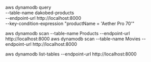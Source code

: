 aws dynamodb query \
    --table-name dakobed-products \
    --endpoint-url http://localhost:8000 \
    --key-condition-expression "productName = 'Aether Pro 70'"

aws dynamodb scan --table-name Products --endpoint-url http://localhost:8000
aws dynamodb scan --table-name Movies --endpoint-url http://localhost:8000

 
aws dynamodb list-tables --endpoint-url http://localhost:8000

